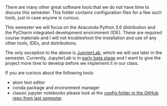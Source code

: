 There are many other great software tools that we do not have time to discuss this semester.
This folder contains configuration files for a few such tools, just in case anyone is curious.

This semester we will focus on the Anaconda Python 3.6 distribution and the PyCharm integrated development environment (IDE). 
These are required course materials and I will not troubleshoot the installation and use of any other tools, IDEs, and distributions. 

The only exception to the above is [JupyterLab](https://github.com/jupyterlab/jupyterlab), which we will use later in the semester.
Currently, JupyterLab is in [early beta stage](https://github.com/jupyterlab/jupyterlab/milestones) and I want to give the project more time to develop before we implement it in our class.

If you are curious about the following tools:
- atom text editor
- conda package and environment manager
- classic jupyter notebooks
please look at the [config folder in the GitHub repo from last semester](https://github.com/marskar/BIOF309_Fall2017/tree/master/config).
